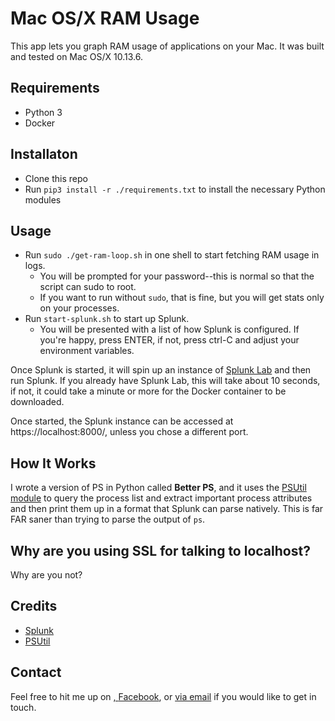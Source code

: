 

# Mac OS/X RAM Usage

This app lets you graph RAM usage of applications on your Mac.  It was built
and tested on Mac OS/X 10.13.6.


## Requirements

- Python 3
- Docker


## Installaton

- Clone this repo
- Run `pip3 install -r ./requirements.txt` to install the necessary Python modules


## Usage

- Run `sudo ./get-ram-loop.sh` in one shell to start fetching RAM usage in logs.
   - You will be prompted for your password--this is normal so that the script can sudo to root.
   - If you want to run without `sudo`, that is fine, but you will get stats only on your processes.
- Run `start-splunk.sh` to start up Splunk.
   - You will be presented with a list of how Splunk is configured.  If you're happy, press ENTER, if not, press ctrl-C and adjust your environment variables.

Once Splunk is started, it will spin up an instance of 
<a href="https://github.com/dmuth/splunk-lab">Splunk Lab</a> and then run Splunk.
If you already have Splunk Lab, this will take about 10 seconds, if not, it could take
a minute or more for the Docker container to be downloaded.

Once started, the Splunk instance can be accessed at https://localhost:8000/, unless
you chose a different port.


## How It Works

I wrote a version of PS in Python called **Better PS**, and it uses the
<a href="https://pypi.org/project/psutil/">PSUtil module</a> to query the process list
and extract important process attributes and then print them up in a format that Splunk
can parse natively.  This is far FAR saner than trying to parse the output of `ps`.


## Why are you using SSL for talking to localhost?

Why are you not?


## Credits

- <a href="https://www.splunk.com/">Splunk</a>
- <a href="https://pypi.org/project/psutil/">PSUtil</a>


## Contact

Feel free to hit me up on <a href="https://twitter.com/dmuth">,
<a href="https://facebook.com/dmuth">Facebook</a>,
or <a href="https://www.dmuth.org/contact">via email</a> if you 
would like to get in touch.





